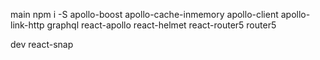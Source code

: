 main
npm i -S apollo-boost apollo-cache-inmemory apollo-client apollo-link-http graphql react-apollo react-helmet react-router5 router5 

dev
react-snap